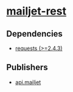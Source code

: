 # [mailjet-rest](https://pypi.org/project/mailjet-rest)

## Dependencies
- [requests (>=2.4.3)](packages/r/requests.md)



## Publishers
- [api.mailjet](https://pypi.org/user/api.mailjet)


